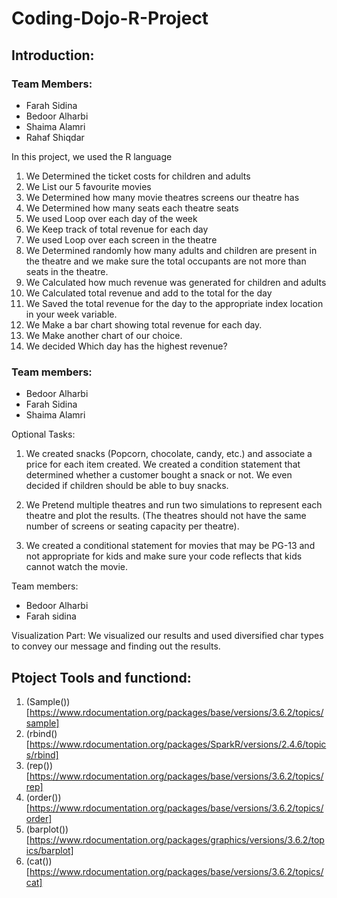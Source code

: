 # Coding-Dojo-R-Project

## Introduction:
### Team Members:

- Farah Sidina
- Bedoor Alharbi
- Shaima Alamri
- Rahaf Shiqdar

In this project, we used the R language
1. We Determined the ticket costs for children and adults
2.  We List our 5 favourite movies
3. We Determined how many movie theatres screens our theatre has
4. We Determined how many seats each theatre seats
5. We used Loop over each day of the week
6.  We Keep track of total revenue for each day
7. We used Loop over each screen in the theatre
8. We Determined randomly how many adults and children are present in the theatre and we make sure the total occupants are not more than seats in the theatre.
9. We Calculated how much revenue was generated for children and adults
10. We Calculated total revenue and add to the total for the day
11. We  Saved the total revenue for the day to the appropriate index location in your week variable.
12. We Make a bar chart showing total revenue for each day.
13. We Make another chart of our choice.
14. We decided Which day has the highest revenue?
### Team members:
- Bedoor Alharbi
- Farah Sidina
- Shaima Alamri

Optional Tasks:
1. We created snacks (Popcorn, chocolate, candy, etc.) and associate a price for each item created. We created a condition statement that determined whether a customer bought a snack or not. We even decided if children should be able to buy snacks.

2. We Pretend multiple theatres and run two simulations to represent each theatre and plot the results. (The theatres should not have the same number of screens or seating capacity per theatre).
3. We created a conditional statement for movies that may be PG-13 and not appropriate for kids and make sure your code reflects that kids cannot watch the movie.

Team members:
- Bedoor Alharbi
- Farah sidina

Visualization Part:
We visualized our results and used diversified char types to convey our message and finding out the results.

## Ptoject Tools and functiond:
1. (Sample())[https://www.rdocumentation.org/packages/base/versions/3.6.2/topics/sample]
2. (rbind()[https://www.rdocumentation.org/packages/SparkR/versions/2.4.6/topics/rbind]
3. (rep())[https://www.rdocumentation.org/packages/base/versions/3.6.2/topics/rep]
3. (order())[https://www.rdocumentation.org/packages/base/versions/3.6.2/topics/order]
4. (barplot())[https://www.rdocumentation.org/packages/graphics/versions/3.6.2/topics/barplot]
5. (cat())[https://www.rdocumentation.org/packages/base/versions/3.6.2/topics/cat]




